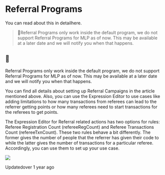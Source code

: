 # Referral Programs

You can read about this in detailhere.

> 📘Referral Programs only work inside the default program, we do not support Referral Programs for MLP as of now. This may be available at a later date and we will notify you when that happens.

## 📘

Referral Programs only work inside the default program, we do not support Referral Programs for MLP as of now. This may be available at a later date and we will notify you when that happens.

You can find all details about setting up Referral Campaigns in the article mentioned above. Also, you can use the Expression Editor to use cases like adding limitations to how many transactions from referees can lead to the referrer getting points or how many referees need to start transactions for the referees to get points.

The Expression Editor for Referral related actions has two options for rules: Referee Registration Count (refereeRegCount) and Referee Transactions Count (refereeTxnCount). These two rules behave a bit differently. The former gives the number of people that the referrer has given their code to while the latter gives the number of transactions for a particular referee. Accordingly, you can use them to set up your use case.

![](https://files.readme.io/d152e9a-Screenshot_194.png)

Updatedover 1 year ago